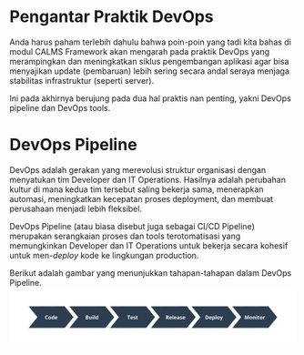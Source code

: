# Pengantar Praktik DevOps

Anda harus paham terlebih dahulu bahwa poin-poin yang tadi kita bahas di modul CALMS Framework akan mengarah pada praktik DevOps yang merampingkan dan meningkatkan siklus pengembangan aplikasi agar bisa menyajikan update (pembaruan) lebih sering secara andal seraya menjaga stabilitas infrastruktur (seperti server).

Ini pada akhirnya berujung pada dua hal praktis nan penting, yakni DevOps pipeline dan DevOps tools.

# DevOps Pipeline

DevOps adalah gerakan yang merevolusi struktur organisasi dengan menyatukan tim Developer dan IT Operations. Hasilnya adalah perubahan kultur di mana kedua tim tersebut saling bekerja sama, menerapkan automasi, meningkatkan kecepatan proses deployment, dan membuat perusahaan menjadi lebih fleksibel.

DevOps Pipeline (atau biasa disebut juga sebagai CI/CD Pipeline) merupakan serangkaian proses dan tools terotomatisasi yang memungkinkan Developer dan IT Operations untuk bekerja secara kohesif untuk men-_deploy_ kode ke lingkungan production.

Berikut adalah gambar yang menunjukkan tahapan-tahapan dalam DevOps Pipeline.
![flow](DevOps_Pipeline.jpeg)
